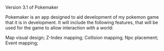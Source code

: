 Version 3.1 of Pokemaker

Pokemaker is an app designed to aid development of my pokemon game that it is in development.
It will include the following features, that will be used for the game to allow interaction with a world:
 
Map visual design; 
Z-Index mapping;
Collision mapping;
Npc placement;
Event mapping;
